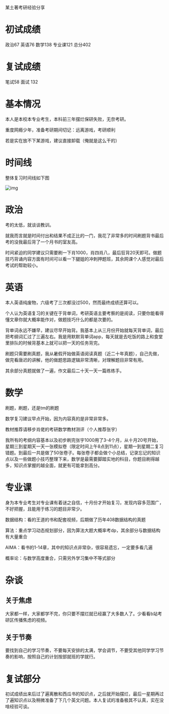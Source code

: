 某土著考研经验分享

# 初试成绩

政治67 英语76 数学138 专业课121 总分402

# 复试成绩

笔试58 面试 132

# 基本情况

本人是本校本专业考生，本科前三年摆烂保研失败，无奈考研。

重度网瘾少年，准备考研期间切记：远离游戏，考研顺利

若是实在放不下某游戏，建议直接卸载（俺就是这么干的）

# 时间线

整体复习时间线如下图

![img](https://github.com/nju-kaoyan/nju_ai_22/blob/master/src/dw_pic1.png)

 

# 政治

考的太低，就谈谈教训。

就我而言就是时间付出和结果不成正比的一门，我花了非常多的时间刷题背书最后考的没我最后背了一个月书的室友高。

时间紧迫的同学建议只需要刷一下肖1000，肖四肖八，最后狂背20天即可。做题技巧背诵内容方面有时间可以看一下腿姐的冲刺押题班，其余网课个人感觉对最后考试的帮助较小。

# 英语

本人英语纯废物，六级考了三次都没过500，然而最终成绩还算可以。

个人认为英语复习的关键在于背单词，考研英语主要考察的是阅读，只要你能看得懂文章你就大概率能作对，做题技巧什么的都是次要的。

背单词永远不嫌早，建议尽早开始背。我基本上从三月份开始就每天背单词，最后把考纲词汇过了三遍左右。我是用默默背单词app，每天就是去吃饭的路上和食堂里排队的时候背基本上就可以把一天的任务背完。

刷题只需要刷真题，我从暑假开始做英语阅读真题（近二十年真题），自己先做，做完看唐迟的讲解，他的做题思路逻辑非常清晰，对理解题目非常有用。

其余部分真题就做了一遍，作文最后二十天一天一篇练练手。

# 数学

刷题，刷题，还是tm的刷题

数学复习建议早点开始，因为内容真的是非常非常多。

教材推荐请移步肖佬的考研数学教材测评（个人推荐张宇）

我所有的考纲内容基本以及初步刷完张宇1000用了3-4个月，从十月20号开始，星期三到星期天一天一张模拟卷（限定时间上午8点到11点），星期一到星期二复习错题。到最后一共是做了50张卷子。每张卷子都会做个小总结，记录忘记的知识点以及一些做题小技巧整理下来，数学是最需要脚踏实地的科目，你题目刷得越多，知识点掌握的越全面，就更有可能拿到高分。

# 专业课

身为本专业考生对专业课有着谜之自信，十月份才开始复习，发现内容多范围广，不好把握，且能用于练习的题目非常少。

数据结构：看的王道的书和配套视频，后期做了历年408数据结构的真题

算法：重点学习动态规划部分，因为算法大题大概率考dp，其余部分与数据结构有大量重合

AIMA：看书的1-14章，其中的知识点非常杂，很容易遗忘，一定要多看几遍

概率论：与数学高度重合，只需另外学习集中不等式部分

# 杂谈

## 关于焦虑

大家都一样，大家都学不完，你只要不摆烂就已经赢了大多数人了。少看看b站考研区传播焦虑的视频。

## 关于节奏

要找到自己的学习节奏，不要每天安排的太满，学会调节，不要受其他同学学习节奏的影响，按照自己的计划按部就班的学就行。

# 复试部分

初试成绩出来后过了遍离散和西瓜书的知识点，之后就开始摆烂，最后一星期再过了遍知识点以及稍微准备了下几个英文问题。本人复试的准备极其不认真，实在没啥经验可谈。
